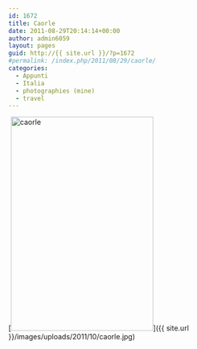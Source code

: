 ```yaml
---
id: 1672
title: Caorle
date: 2011-08-29T20:14:14+00:00
author: admin6059
layout: pages
guid: http://{{ site.url }}/?p=1672
#permalink: /index.php/2011/08/29/caorle/
categories:
  - Appunti
  - Italia
  - photographies (mine)
  - travel
---
```

[<img class="aligncenter size-full wp-image-1673" title="caorle" src="{{ site.url }}/images/uploads/2011/10/caorle.jpg" alt="caorle" width="283" height="425" srcset="{{ site.url }}/images/uploads/2011/10/caorle.jpg 283w, {{ site.url }}/images/uploads/2011/10/caorle-200x300.jpg 200w" sizes="(max-width: 283px) 100vw, 283px" />]({{ site.url }}/images/uploads/2011/10/caorle.jpg)